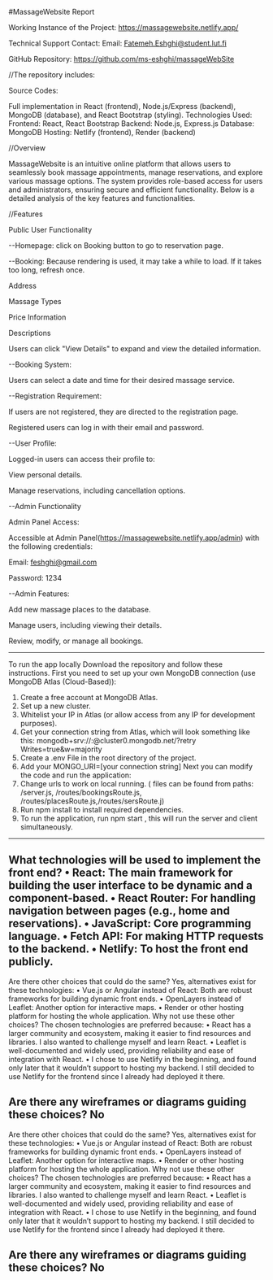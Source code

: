 #MassageWebsite Report

Working Instance of the Project: https://massagewebsite.netlify.app/

Technical Support Contact: Email: Fatemeh.Eshghi@student.lut.fi

GitHub Repository: https://github.com/ms-eshghi/massageWebSite 

//The repository includes:

Source Codes:

Full implementation in React (frontend), Node.js/Express (backend), MongoDB (database), and React Bootstrap (styling).
Technologies Used:
Frontend: React, React Bootstrap
Backend: Node.js, Express.js
Database: MongoDB
Hosting: Netlify (frontend), Render (backend)

//Overview

MassageWebsite is an intuitive online platform that allows users to seamlessly book massage appointments, manage reservations, and explore various massage options. The system provides role-based access for users and administrators, ensuring secure and efficient functionality. Below is a detailed analysis of the key features and functionalities.


//Features

Public User Functionality

--Homepage:
click on Booking button to go to reservation page. 

--Booking: Because rendering is used, it may take a while to load. If it takes too long, refresh once.

Address

Massage Types

Price Information

Descriptions

Users can click "View Details" to expand and view the detailed information.


--Booking System:

Users can select a date and time for their desired massage service.

--Registration Requirement:

If users are not registered, they are directed to the registration page.

Registered users can log in with their email and password.


--User Profile:

Logged-in users can access their profile to:

View personal details.

Manage reservations, including cancellation options.

--Admin Functionality

Admin Panel Access:

Accessible at Admin Panel(https://massagewebsite.netlify.app/admin) with the following credentials:

Email: feshghi@gmail.com

Password: 1234


--Admin Features:

Add new massage places to the database.

Manage users, including viewing their details.

Review, modify, or manage all bookings.

*****
To run the app locally
Download the repository and follow these instructions.
First you need to set up your own MongoDB connection (use MongoDB Atlas (Cloud-Based)):
1. Create a free account at MongoDB Atlas.
2. Set up a new cluster.
3. Whitelist your IP in Atlas (or allow access from any IP for development purposes).
4. Get your connection string from Atlas, which will look something like this: 
mongodb+srv://<username>:<password>@cluster0.mongodb.net/<databaseName>?retry
Writes=true&w=majority
5. Create a .env File in the root directory of the project.
6. Add your MONGO_URI=[your connection string]
Next you can modify the code and run the application:
1. Change urls to work on local running. ( files can be found from paths: /server.js, 
/routes/bookingsRoute.js, /routes/placesRoute.js,/routes/sersRoute.j)
2. Run npm install to install required dependencies.
3. To run the application, run npm start , this will run the server and client simultaneously.

*****
What technologies will be used to implement the front end?
• React: The main framework for building the user interface to be dynamic and a 
component-based.
• React Router: For handling navigation between pages (e.g., home and reservations).
• JavaScript: Core programming language.
• Fetch API: For making HTTP requests to the backend.
• Netlify: To host the front end publicly.
-------
Are there other choices that could do the same?
Yes, alternatives exist for these technologies:
• Vue.js or Angular instead of React: Both are robust frameworks for building dynamic 
front ends.
• OpenLayers instead of Leaflet: Another option for interactive maps.
• Render or other hosting platform for hosting the whole application.
Why not use these other choices?
The chosen technologies are preferred because:
• React has a larger community and ecosystem, making it easier to find resources and 
libraries. I also wanted to challenge myself and learn React.
• Leaflet is well-documented and widely used, providing reliability and ease of integration
with React.
• I chose to use Netlify in the beginning, and found only later that it wouldn’t support to 
hosting my backend. I still decided to use Netlify for the frontend since I already had 
deployed it there.

Are there any wireframes or diagrams guiding these choices?
No
-------
Are there other choices that could do the same?
Yes, alternatives exist for these technologies:
• Vue.js or Angular instead of React: Both are robust frameworks for building dynamic 
front ends.
• OpenLayers instead of Leaflet: Another option for interactive maps.
• Render or other hosting platform for hosting the whole application.
Why not use these other choices?
The chosen technologies are preferred because:
• React has a larger community and ecosystem, making it easier to find resources and 
libraries. I also wanted to challenge myself and learn React.
• Leaflet is well-documented and widely used, providing reliability and ease of integration
with React.
• I chose to use Netlify in the beginning, and found only later that it wouldn’t support to 
hosting my backend. I still decided to use Netlify for the frontend since I already had 
deployed it there.

Are there any wireframes or diagrams guiding these choices?
No
-------